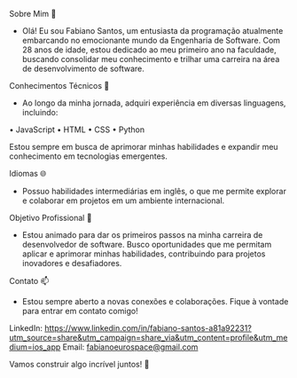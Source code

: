 Sobre Mim 👋
- Olá! Eu sou Fabiano Santos, um entusiasta da programação atualmente embarcando no emocionante mundo da Engenharia de Software. Com 28 anos de idade, estou dedicado ao meu primeiro ano na faculdade, buscando consolidar meu conhecimento e trilhar uma carreira na área de desenvolvimento de software.

Conhecimentos Técnicos 🚀
- Ao longo da minha jornada, adquiri experiência em diversas linguagens, incluindo:

• JavaScript
• HTML
• CSS
• Python

Estou sempre em busca de aprimorar minhas habilidades e expandir meu conhecimento em tecnologias emergentes.

Idiomas 🌐
- Possuo habilidades intermediárias em inglês, o que me permite explorar e colaborar em projetos em um ambiente internacional.

Objetivo Profissional 💼
- Estou animado para dar os primeiros passos na minha carreira de desenvolvedor de software. Busco oportunidades que me permitam aplicar e aprimorar minhas habilidades, contribuindo para projetos inovadores e desafiadores.

Contato 📫
- Estou sempre aberto a novas conexões e colaborações. Fique à vontade para entrar em contato comigo!

LinkedIn: https://www.linkedin.com/in/fabiano-santos-a81a92231?utm_source=share&utm_campaign=share_via&utm_content=profile&utm_medium=ios_app
Email: fabianoeurospace@gmail.com

Vamos construir algo incrível juntos! 🚀

